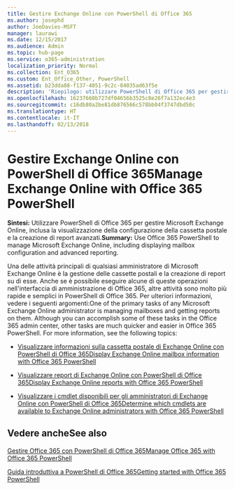 ```yaml
---
title: Gestire Exchange Online con PowerShell di Office 365
ms.author: josephd
author: JoeDavies-MSFT
manager: laurawi
ms.date: 12/15/2017
ms.audience: Admin
ms.topic: hub-page
ms.service: o365-administration
localization_priority: Normal
ms.collection: Ent_O365
ms.custom: Ent_Office_Other, PowerShell
ms.assetid: b23dda88-f137-4051-9c2c-84035ad63f5e
description: 'Riepilogo: utilizzare PowerShell di Office 365 per gestire Microsoft Exchange Online, inclusa la visualizzazione della configurazione della cassetta postale e la creazione di report avanzati.'
ms.openlocfilehash: 16237660b727df04656b3525c8e26f7a132ec4e3
ms.sourcegitcommit: c16db80a2be81db876566c578bb04f3747dbd50c
ms.translationtype: HT
ms.contentlocale: it-IT
ms.lasthandoff: 02/13/2018
---
```

# <a name="manage-exchange-online-with-office-365-powershell"></a><span data-ttu-id="a9d4a-103">Gestire Exchange Online con PowerShell di Office 365</span><span class="sxs-lookup"><span data-stu-id="a9d4a-103">Manage Exchange Online with Office 365 PowerShell</span></span>

 <span data-ttu-id="a9d4a-104">**Sintesi:** Utilizzare PowerShell di Office 365 per gestire Microsoft Exchange Online, inclusa la visualizzazione della configurazione della cassetta postale e la creazione di report avanzati.</span><span class="sxs-lookup"><span data-stu-id="a9d4a-104">**Summary:** Use Office 365 PowerShell to manage Microsoft Exchange Online, including displaying mailbox configuration and advanced reporting.</span></span>
  
<span data-ttu-id="a9d4a-p101">Una delle attività principali di qualsiasi amministratore di Microsoft Exchange Online è la gestione delle cassette postali e la creazione di report su di esse. Anche se è possibile eseguire alcune di queste operazioni nell'interfaccia di amministrazione di Office 365, altre attività sono molto più rapide e semplici in PowerShell di Office 365. Per ulteriori informazioni, vedere i seguenti argomenti:</span><span class="sxs-lookup"><span data-stu-id="a9d4a-p101">One of the primary tasks of any Microsoft Exchange Online administrator is managing mailboxes and getting reports on them. Although you can accomplish some of these tasks in the Office 365 admin center, other tasks are much quicker and easier in Office 365 PowerShell. For more information, see the following topics:</span></span>
  
- [<span data-ttu-id="a9d4a-108">Visualizzare informazioni sulla cassetta postale di Exchange Online con PowerShell di Office 365</span><span class="sxs-lookup"><span data-stu-id="a9d4a-108">Display Exchange Online mailbox information with Office 365 PowerShell</span></span>](https://technet.microsoft.com/it-IT/library/mt771881%28v=exchg.160%29.aspx)
    
- [<span data-ttu-id="a9d4a-109">Visualizzare report di Exchange Online con PowerShell di Office 365</span><span class="sxs-lookup"><span data-stu-id="a9d4a-109">Display Exchange Online reports with Office 365 PowerShell</span></span>](https://technet.microsoft.com/it-IT/library/mt771882%28v=exchg.160%29.aspx)
    
- [<span data-ttu-id="a9d4a-110">Visualizzare i cmdlet disponibili per gli amministratori di Exchange Online con PowerShell di Office 365</span><span class="sxs-lookup"><span data-stu-id="a9d4a-110">Determine which cmdlets are available to Exchange Online administrators with Office 365 PowerShell</span></span>](https://technet.microsoft.com/it-IT/library/mt771883%28v=exchg.160%29.aspx)
    
## <a name="see-also"></a><span data-ttu-id="a9d4a-111">Vedere anche</span><span class="sxs-lookup"><span data-stu-id="a9d4a-111">See also</span></span>

#### 

[<span data-ttu-id="a9d4a-112">Gestire Office 365 con PowerShell di Office 365</span><span class="sxs-lookup"><span data-stu-id="a9d4a-112">Manage Office 365 with Office 365 PowerShell</span></span>](manage-office-365-with-office-365-powershell.md)
  
[<span data-ttu-id="a9d4a-113">Guida introduttiva a PowerShell di Office 365</span><span class="sxs-lookup"><span data-stu-id="a9d4a-113">Getting started with Office 365 PowerShell</span></span>](getting-started-with-office-365-powershell.md)

